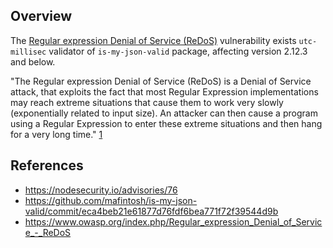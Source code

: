 ## Overview
The [Regular expression Denial of Service (ReDoS)](https://www.owasp.org/index.php/Regular_expression_Denial_of_Service_-_ReDoS) vulnerability exists `utc-millisec` validator of `is-my-json-valid` package, affecting version 2.12.3 and below.

"The Regular expression Denial of Service (ReDoS) is a Denial of Service attack, that exploits the fact that most Regular Expression implementations may reach extreme situations that cause them to work very slowly (exponentially related to input size). An attacker can then cause a program using a Regular Expression to enter these extreme situations and then hang for a very long time." [1](https://www.owasp.org/index.php/Regular_expression_Denial_of_Service_-_ReDoS)

## References
- https://nodesecurity.io/advisories/76
- https://github.com/mafintosh/is-my-json-valid/commit/eca4beb21e61877d76fdf6bea771f72f39544d9b
- https://www.owasp.org/index.php/Regular_expression_Denial_of_Service_-_ReDoS


